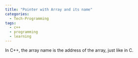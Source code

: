 ```yaml
---
title: "Pointer with Array and its name"
categories:
  - Tech-Programming
tags:
  - c++
  - programming
  - learning
---
```

In C++, the array name is the address of the array, just like in C.

		
